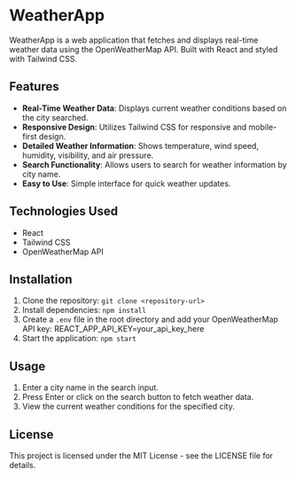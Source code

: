 # WeatherApp

WeatherApp is a web application that fetches and displays real-time weather data using the OpenWeatherMap API. Built with React and styled with Tailwind CSS.

## Features

- **Real-Time Weather Data**: Displays current weather conditions based on the city searched.
- **Responsive Design**: Utilizes Tailwind CSS for responsive and mobile-first design.
- **Detailed Weather Information**: Shows temperature, wind speed, humidity, visibility, and air pressure.
- **Search Functionality**: Allows users to search for weather information by city name.
- **Easy to Use**: Simple interface for quick weather updates.

## Technologies Used

- React
- Tailwind CSS
- OpenWeatherMap API

## Installation

1. Clone the repository: `git clone <repository-url>`
2. Install dependencies: `npm install`
3. Create a `.env` file in the root directory and add your OpenWeatherMap API key: REACT_APP_API_KEY=your_api_key_here
4. Start the application: `npm start`

## Usage

1. Enter a city name in the search input.
2. Press Enter or click on the search button to fetch weather data.
3. View the current weather conditions for the specified city.

## License

This project is licensed under the MIT License - see the LICENSE file for details.

